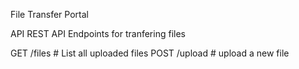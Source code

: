 File Transfer Portal


API
REST API Endpoints for tranfering files 

GET /files # List all uploaded files 
POST /upload # upload a new file


